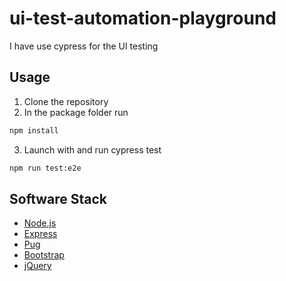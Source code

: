 # ui-test-automation-playground

I have use cypress for the UI testing 


## Usage

1. Clone the repository
2. In the package folder run
```bash
npm install
```
3. Launch with and run cypress test
```bash
npm run test:e2e
```


## Software Stack
- [Node.js](https://github.com/nodejs/node)
- [Express](https://github.com/expressjs/express/)
- [Pug](https://github.com/pugjs/pug)
- [Bootstrap](https://github.com/twbs/bootstrap)
- [jQuery](https://github.com/jquery/jquery)

